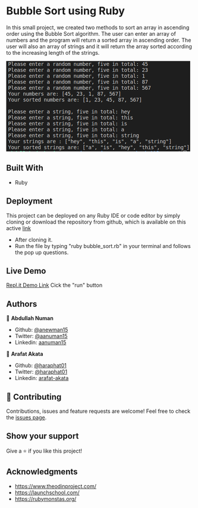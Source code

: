 # Bubble Sort using Ruby

In this small project, we created two methods to sort an array in ascending order using the Bubble Sort algorithm. The user can enter an array of numbers and the program will return a sorted array in ascending order. The user will also an array of strings and it will return the array sorted according to the increasing length of the strings.

![screenshot](./image/bubble.png)

## Built With
- Ruby

## Deployment

This project can be deployed on any Ruby IDE or code editor by simply cloning or download the repository from github, which is available on this active [link](https://github.com/anewman15/bubble-sort)

- After cloning it.
- Run the file by typing "ruby bubble_sort.rb" in your terminal and follows the pop up questions.

## Live Demo
[Repl.it Demo Link](https://repl.it/@anewman15/Arafat-Abdullah-Bubble-Sort)
Cick the "run" button

## Authors
👤 **Abdullah Numan**
- Github: [@anewman15](https://github.com/anewman15)
- Twitter: [@aanuman15](https://twitter.com/aanuman15)
- Linkedin: [aanuman15](https://www.linkedin.com/in/aanuman15/)


👤 **Arafat Akata**
- Github: [@haraphat01](https://github.com/haraphat01)
- Twitter: [@haraphat01](https://twitter.com/haraphat01)
- Linkedin: [arafat-akata](https://www.linkedin.com/in/arafat-akata/)

## 🤝 Contributing
Contributions, issues and feature requests are welcome!
Feel free to check the [issues page](/issues).

## Show your support
Give a ⭐️ if you like this project!

## Acknowledgments
- https://www.theodinproject.com/
- https://launchschool.com/
- https://rubymonstas.org/
